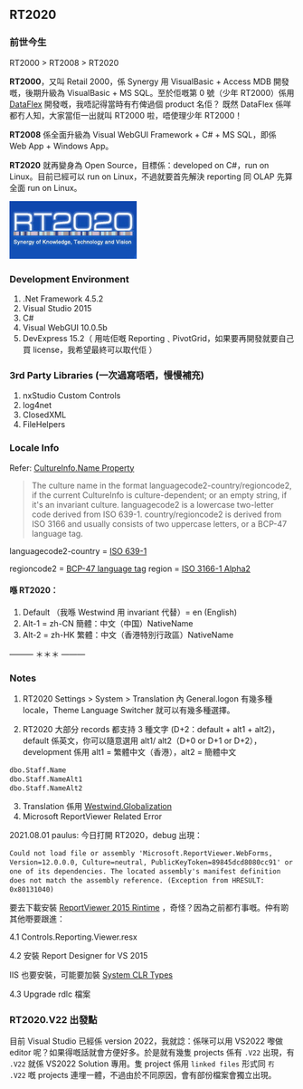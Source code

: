 ﻿## RT2020

### 前世今生
RT2000 > RT2008 > RT2020

**RT2000**，又叫 Retail 2000，係 Synergy 用 VisualBasic + Access MDB 開發嘅，後期升級為 VisualBasic + MS SQL。至於佢嘅第 0 號（少年 RT2000）係用 [DataFlex](https://en.wikipedia.org/wiki/DataFlex) 開發嘅，我唔記得當時有冇俾過個 product 名佢？ 既然 DataFlex 係咩都冇人知，大家當佢一出就叫 RT2000 啦，唔使理少年 RT2000！

**RT2008** 係全面升級為 Visual WebGUI Framework + C# + MS SQL，即係 Web App + Windows App。

**RT2020** 就再變身為 Open Source，目標係：developed on C#，run on Linux。目前已經可以 run on Linux，不過就要首先解決 reporting 同 OLAP 先算全面 run on Linux。

![RT2020 Logo](https://github.com/paulusyeung/RT2020/blob/master/RT2020/Resources/Images/logo.png?raw=true)

### Development Environment

1. .Net Framework 4.5.2
2. Visual Studio 2015
3. C#
4. Visual WebGUI 10.0.5b
5. DevExpress 15.2（ 用咗佢嘅 Reporting﹑PivotGrid，如果要再開發就要自己買 license，我希望最終可以取代佢 ）

### 3rd Party Libraries (一次過寫唔哂，慢慢補充)

1. nxStudio Custom Controls
2. log4net
3. ClosedXML
4. FileHelpers

### Locale Info

Refer: [CultureInfo.Name Property](https://docs.microsoft.com/en-us/dotnet/api/system.globalization.cultureinfo.name?view=netframework-4.8)
> The culture name in the format languagecode2-country/regioncode2, if the current CultureInfo is culture-dependent; or an empty string, if it's an invariant culture. languagecode2 is a lowercase two-letter code derived from ISO 639-1. country/regioncode2 is derived from ISO 3166 and usually consists of two uppercase letters, or a BCP-47 language tag.

languagecode2-country = [ISO 639-1](https://en.wikipedia.org/wiki/List_of_ISO_639-1_codes)

regioncode2 = [BCP-47 language tag](https://tools.ietf.org/html/bcp47) region = [ISO 3166-1 Alpha2](https://en.wikipedia.org/wiki/ISO_3166-1_alpha-2)

#### 喺 RT2020：

1. Default （我喺 Westwind 用 invariant 代替）= en (English)
2. Alt-1 = zh-CN 簡體：中文（中国）NativeName
3. Alt-2 = zh-HK 繁體：中文（香港特別行政區）NativeName

——— ＊＊＊ ———

### Notes

1. RT2020 Settings > System > Translation 內 General.logon 有幾多種 locale，Theme Language Switcher 就可以有幾多種選擇。

2. RT2020 大部分 records 都支持 3 種文字 (D+2：default + alt1 + alt2)，default 係英文，你可以隨意選用 alt1/ alt2（D+0 or D+1 or D+2），development 係用 alt1 = 繁體中文（香港），alt2 = 簡體中文
```
dbo.Staff.Name
dbo.Staff.NameAlt1
dbo.Staff.NameAlt2
```

3. Translation 係用 [Westwind.Globalization](https://github.com/RickStrahl/Westwind.Globalization)
4. Microsoft ReportViewer Related Error

2021.08.01 paulus: 今日打開 RT2020，debug 出現：
```
Could not load file or assembly 'Microsoft.ReportViewer.WebForms, Version=12.0.0.0, Culture=neutral, PublicKeyToken=89845dcd8080cc91' or one of its dependencies. The located assembly's manifest definition does not match the assembly reference. (Exception from HRESULT: 0x80131040)
```
要去下載安裝 [ReportViewer 2015 Rintime](https://www.microsoft.com/en-us/download/details.aspx?id=45496) ，奇怪？因為之前都冇事嘅。仲有啲其他嘢要跟進：

4.1 Controls.Reporting.Viewer.resx

4.2 安裝 Report Designer for VS 2015

   IIS 也要安裝，可能要加裝 [System CLR Types](https://www.microsoft.com/en-us/download/details.aspx?id=42295)

4.3 Upgrade rdlc 檔案

### RT2020.V22 出發點

目前 Visual Studio 已經係 version 2022，我就諗：係咪可以用 VS2022 嚟做 editor 呢？如果得嘅話就會方便好多。於是就有幾隻 projects 係有 `.V22` 出現，有 `.V22` 就係 VS2022 Solution 專用。隻 project 係用 `linked files` 形式同 `冇 .V22` 嘅 projects 連埋一體，不過由於不同原因，會有部份檔案會獨立出現。




